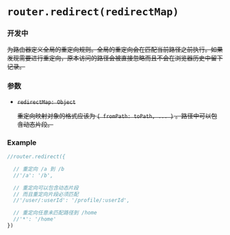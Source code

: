 # `router.redirect(redirectMap)`

###  开发中

~~为路由器定义全局的重定向规则。全局的重定向会在匹配当前路径之前执行。如果发现需要进行重定向，原本访问的路径会被直接忽略而且不会在浏览器历史中留下记录。~~

### 参数

- ~~`redirectMap: Object`~~

  ~~重定向映射对象的格式应该为 `{ fromPath: toPath, ... }` 。路径中可以包含动态片段。~~

### Example

``` js
//router.redirect({

  // 重定向 /a 到 /b
  //'/a': '/b',

  // 重定向可以包含动态片段
  // 而且重定向片段必须匹配
  //'/user/:userId': '/profile/:userId',

  // 重定向任意未匹配路径到 /home
  //'*': '/home'
})
```
